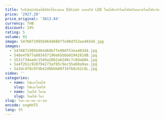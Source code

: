 ```yaml
---
title: โบฮีเมียผ้าลินินที่มีสีสันจี้ห้องนอน Edsion หลอดไฟ LED โคมไฟระย้าโคมไฟบันไดแขวนโคมไฟระงับ LIGHT
price: '2927.28'
price_original: '3613.84'
currency: THB
discount: 19%
rating: 5
volume: 91
image: S476871995b964d68bffe90df53ea403d4.jpg
images:
  - S476871995b964d68bffe90df53ea403d4.jpg
  - S48e4f877a803457196e65bbb01942810B.jpg
  - S531f34aadc1549a2862a62d0c7c8da68k.jpg
  - Sa4f2b1c920794273af65c9ec55a68a9ax.jpg
  - Sa3dc4f8c9fdb42d8bbb88f16f68c62c8L.jpg
video: ''
categories:
  - name: ไฟและโคมไฟ
    slug: ไฟและโคมไฟ
  - name: โคมไฟ ในร่ม
    slug: โคมไฟ-ในร
slug: โบฮ-เม-ยผ-าล-นท
encode: oogHnTS
lang: th
---
```

  